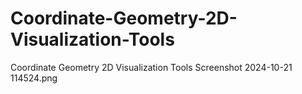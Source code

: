 # Coordinate-Geometry-2D-Visualization-Tools
Coordinate Geometry 2D  Visualization Tools
Screenshot 2024-10-21 114524.png
